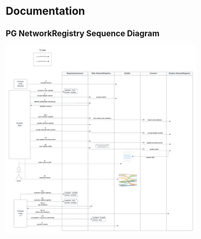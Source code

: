 # Documentation

## PG NetworkRegistry Sequence Diagram

![Sequence Diagram](./PGNetworkRegistry.png)